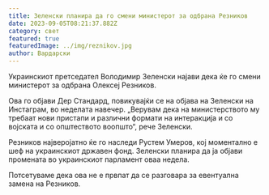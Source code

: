 ```yaml
---
title: Зеленски планира да го смени министерот за одбрана Резников
date: 2023-09-05T08:21:37.882Z
category: свет
featured: true
featuredImage: ../img/reznikov.jpg
author: Вардарски
---
```

Украинскиот претседател Володимир Зеленски најави дека ќе го смени министерот за одбрана Олексеј Резников.

Ова го објави Дер Стандард, повикувајќи се на објава на Зеленски на Инстаграм, во неделата навечер. „Верувам дека на министерството му требаат нови пристапи и различни формати на интеракција и со војската и со општеството воопшто“, рече Зеленски.

Резников најверојатно ќе го наследи Рустем Умеров, кој моментално е шеф на украинскиот државен фонд. Зеленски планира да ја објави промената во украинскиот парламент оваа недела.

Потсетуваме дека ова не е првпат да се разговара за евентуална замена на Резников.